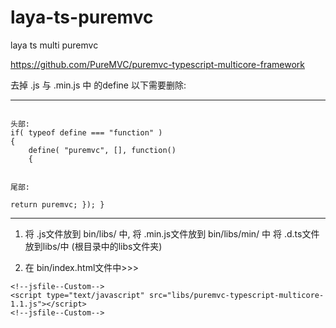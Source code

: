 # laya-ts-puremvc
laya ts  multi puremvc

https://github.com/PureMVC/puremvc-typescript-multicore-framework

去掉 .js 与 .min.js 中 的define
以下需要删除:
*****************************************
<code>
头部:
if( typeof define === "function" )
{
	define( "puremvc", [], function()
	{
  
  
尾部:  
    return puremvc;
	});
}
</code>
*****************************************

1. 将 .js文件放到 bin/libs/ 中, 
   将 .min.js文件放到 bin/libs/min/ 中
   将 .d.ts文件 放到libs/中 (根目录中的libs文件夹)
   
2. 在 bin/index.html文件中>>>
  <!--用户自定义顺序文件添加到这里-->
	<!--jsfile--Custom-->
	<script type="text/javascript" src="libs/puremvc-typescript-multicore-1.1.js"></script>
	<!--jsfile--Custom-->
